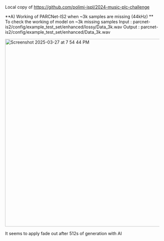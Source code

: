 Local copy of https://github.com/polimi-ispl/2024-music-plc-challenge

**A) Working of PARCNet-IS2 when ~3k samples are missing (44kHz)
**
To check the working of model on ~3k missing samples
Input : parcnet-is2/config/example_test_set/enhanced/lossy/Data_3k.wav
Output : parcnet-is2/config/example_test_set/enhanced/Data_3k.wav

<img width="614" alt="Screenshot 2025-03-27 at 7 54 44 PM" src="https://github.com/user-attachments/assets/f12b9087-816b-442f-9a5c-5a046d89b54e" />

It seems to apply fade out after 512s of generation with AI
